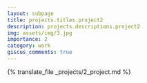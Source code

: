 ```yaml
---
layout: subpage
title: projects.titles.project2
description: projects.descriptions.project2
img: assets/img/3.jpg
importance: 2
category: work
giscus_comments: true
---
```


{% translate_file _projects/2_project.md %}